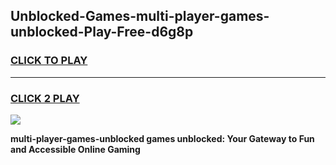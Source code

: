 
## Unblocked-Games-multi-player-games-unblocked-Play-Free-d6g8p
<h3>
<a href="https://premium76.site?title=multi-player-games-unblocked&ref=18A1">CLICK TO PLAY</a></h3>
<hr>

<h3>
<a href="https://premium76.site?title=multi-player-games-unblocked&ref=18A1">CLICK 2 PLAY</a>
  
</h3>

<a href="https://premium76.site?title=multi-player-games-unblocked&ref=18A1"><img src="https://clearcache.store/games.png"></a>


**multi-player-games-unblocked games unblocked: Your Gateway to Fun and Accessible Online Gaming**
